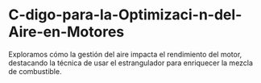 # C-digo-para-la-Optimizaci-n-del-Aire-en-Motores
Exploramos cómo la gestión del aire impacta el rendimiento del motor, destacando la técnica de usar el estrangulador para enriquecer la mezcla de combustible.
